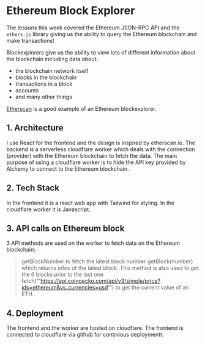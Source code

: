 # Ethereum Block Explorer

The lessons this week covered the Ethereum JSON-RPC API and the `ethers.js` library giving us the ability to query the Ethereum blockchain and make transactions!

Blockexplorers give us the ability to view lots of different information about the blockchain including data about:

- the blockchain network itself
- blocks in the blockchain
- transactions in a block
- accounts
- and many other things

[Etherscan](https://etherscan.io/) is a good example of an Ethereum blockexplorer.

## 1. Architecture

I use React for the frontend and the design is inspired by etherscan.io. The backend is a serverless cloudflare worker which deals with the connection (provider) with the Ethereum blockchain to fetch the data. The main purpose of using a cloudflare worker is to hide the API key provided by Alchemy to connect to the Ethereum blockchain.

## 2. Tech Stack

In the frontend it is a react web app with Tailwind for styling. In the cloudflare worker it is Javascript.

## 3. API calls on Ethereum block

3 API methods are used on the worker to fetch data on the Ethereum blockchain:

> getBlockNumber to fetch the latest block number
> getBlock(number) which returns infos of the latest block. This method is also used to get the 6 blocks prior to the last one
> fetch("'https://api.coingecko.com/api/v3/simple/price?ids=ethereum&vs_currencies=usd'") to get the current value of an ETH

## 4. Deployment

The frontend and the worker are hosted on cloudflare. The frontend is connected to cloudflare via github for continious deploymentt.
